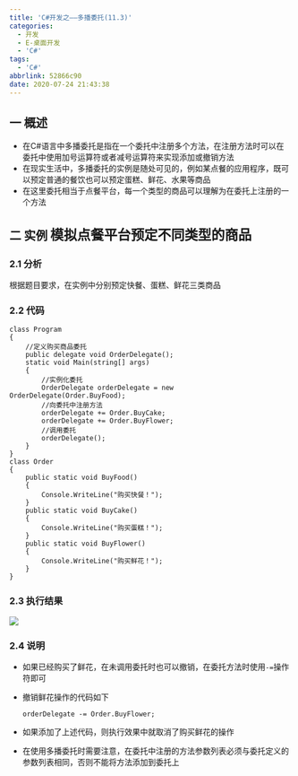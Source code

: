 ```yaml
---
title: 'C#开发之——多播委托(11.3)'
categories:
  - 开发
  - E-桌面开发
  - 'C#'
tags:
  - 'C#'
abbrlink: 52866c90
date: 2020-07-24 21:43:38
---
```

## 一  概述

* 在C#语言中多播委托是指在一个委托中注册多个方法，在注册方法时可以在委托中使用加号运算符或者减号运算符来实现添加或撤销方法
* 在现实生活中，多播委托的实例是随处可见的，例如某点餐的应用程序，既可以预定普通的餐饮也可以预定蛋糕、鲜花、水果等商品
* 在这里委托相当于点餐平台，每一个类型的商品可以理解为在委托上注册的一个方法

<!--more-->

## 二 实例 <font size=5> 模拟点餐平台预定不同类型的商品 </font>

### 2.1 分析

 根据题目要求，在实例中分别预定快餐、蛋糕、鲜花三类商品 

### 2.2 代码

```
class Program
{
    //定义购买商品委托
    public delegate void OrderDelegate();
    static void Main(string[] args)
    {
        //实例化委托
        OrderDelegate orderDelegate = new OrderDelegate(Order.BuyFood);
        //向委托中注册方法
        orderDelegate += Order.BuyCake;
        orderDelegate += Order.BuyFlower;
        //调用委托
        orderDelegate();
    }
}
class Order
{
    public static void BuyFood()
    {
        Console.WriteLine("购买快餐！");
    }
    public static void BuyCake()
    {
        Console.WriteLine("购买蛋糕！");
    }
    public static void BuyFlower()
    {
        Console.WriteLine("购买鲜花！");
    }
}
```

### 2.3 执行结果
![][1]

### 2.4 说明

* 如果已经购买了鲜花，在未调用委托时也可以撤销，在委托方法时使用`-=`操作符即可

* 撤销鲜花操作的代码如下

  ```
  orderDelegate -= Order.BuyFlower;
  ```

* 如果添加了上述代码，则执行效果中就取消了购买鲜花的操作

* 在使用多播委托时需要注意，在委托中注册的方法参数列表必须与委托定义的参数列表相同，否则不能将方法添加到委托上




[1]:https://jsd.onmicrosoft.cn/gh/PGzxc/CDN/blog-image/csharp-delegate-duo-bo.png